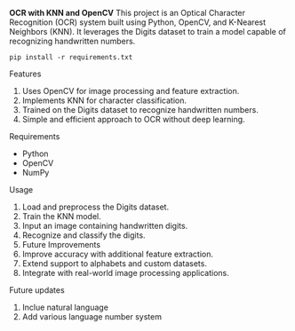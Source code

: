 **OCR with KNN and OpenCV**
This project is an Optical Character Recognition (OCR) system built using Python, OpenCV, and K-Nearest Neighbors (KNN). 
It leverages the Digits dataset to train a model capable of recognizing handwritten numbers.

```pip install -r requirements.txt```

Features
1. Uses OpenCV for image processing and feature extraction.
2. Implements KNN for character classification.
3. Trained on the Digits dataset to recognize handwritten numbers.
4. Simple and efficient approach to OCR without deep learning.
   
Requirements
- Python
- OpenCV
- NumPy
  
Usage

1. Load and preprocess the Digits dataset.
2. Train the KNN model.
3. Input an image containing handwritten digits.
4. Recognize and classify the digits.
5. Future Improvements
6. Improve accuracy with additional feature extraction.
7. Extend support to alphabets and custom datasets.
8. Integrate with real-world image processing applications.

Future updates
1. Inclue natural language
2. Add various language number system 
